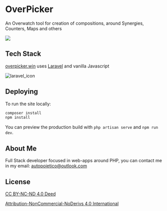# OverPicker

An Overwatch tool for creation of compositions, around Synergies, Counters, Maps and others

![](https://i.imgur.com/6DF59D3.png)

## Tech Stack

[overpicker.win](https://overpicker.win) uses [Laravel](https://laravel.com/) and vanilla Javascript

![laravel_icon](https://raw.githubusercontent.com/laravel/art/master/logo-lockup/5%20SVG/2%20CMYK/1%20Full%20Color/laravel-logolockup-cmyk-red.svg)

## Deploying

To run the site locally:

```bash
composer install
npm install
```

You can preview the production build with `php artisan serve` and `npm run dev`.

## About Me
Full Stack developer focused in web-apps around PHP, you can contact me in my email: autopoietico@outlook.com

## License
[CC BY-NC-ND 4.0 Deed ](/LICENSE)

[Attribution-NonCommercial-NoDerivs 4.0 International ](https://creativecommons.org/licenses/by-nc-nd/4.0/)

